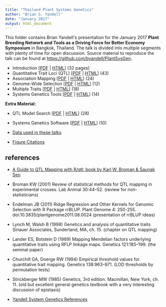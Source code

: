 ```yaml
---
title: "Thailand Plant Systems Genetics"
author: "Brian S. Yandell"
date: "January 2017"
output: html_document
---
```


This folder contains Brian Yandell's presentation for the January 2017 **Plant Breeding Network and Tools as a Driving Force for Better Economy Symposium** in Bangkok, Thailand. The talk is divided into multiple segments with plenty of time for open discussion. Source material to reproduce the talk can be found at <https://github.com/byandell/PlantSysGen>.

- Introduction [[PDF](intro.pdf) | [HTML](intro.html)] (32 pages)
- Quantitative Trait Loci (QTL) [[PDF](qtl.pdf) | [HTML](qtl.html)] (43)
- Association Mapping [[PDF](poly.pdf) | [HTML](poly.html)] (24)
- Genome-Wide Selection [[PDF](select.pdf) | [HTML](select.html)] (12)
- Multiple Traits [[PDF](traits.pdf) | [HTML](traits.html)] (18)
- Systems Genetics Tools [[PDF](tools.pdf) | [HTML](tools.html)] (14)

**Extra Material:**

- QTL Model Search [[PDF](search.pdf) | [HTML](search.html)] (28)
- Systems Genetics Software [[PDF](software.pdf) | [HTML](software.html)] (10)

- [Data used in these talks](https://github.com/byandell/PlantSysGen/tree/master/data)
- [Figure Citations](PlantSysGenFig.html)

## references

- [A Guide to QTL Mapping with R/qtl: book by Karl W. Broman & Śaunak Sen](http://www.rqtl.org/book/)
- Broman KW (2001) Review of statistical methods for QTL mapping in experimental
crosses. Lab Animal 30:44–52. (review for non-statisticians)
- Endelman JB (2011) Ridge Regression and Other Kernels for Genomic
Selection with R Package rrBLUP. Plant Genome 4: 250-255. doi:10.3835/plantgenome2011.08.0024 (presentation of rrBLUP ideas)
- Lynch M, Walsh B (1998)
Genetics and analysis of quantitative traits
Sinauer Associates, Sunderland, MA, ch. 15. (chapter on QTL mapping)
- Lander ES, Botstein D (1989) Mapping Mendelian factors underlying quantitative
traits using RFLP linkage maps. Genetics 121:185–199. (the seminal paper)
- Churchill GA, Doerge RW (1994) Empirical threshold values for quantitative trait
mapping. Genetics 138:963–971. (LOD thresholds by permutation tests)
- Strickberger MW (1985)
Genetics, 3rd edition. Macmillan, New York, ch. 11. (old but excellent general genetics textbook with a very interesting discussion of epistasis)

- [Yandell System Genetics References](http://www.stat.wisc.edu/~yandell/statgen/reference/)
